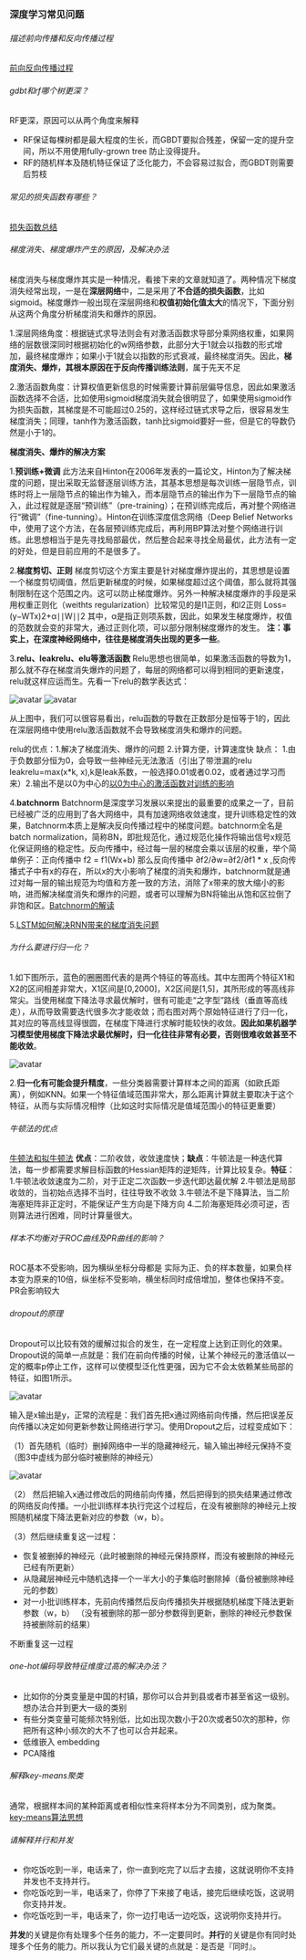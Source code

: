 ### 深度学习常见问题

###### 描述前向传播和反向传播过程
[前向反向传播过程](https://www.cnblogs.com/charlotte77/p/5629865.html)

###### gdbt和rf哪个树更深？

RF更深，原因可以从两个角度来解释
- RF保证每棵树都是最大程度的生长，而GBDT要拟合残差，保留一定的提升空间，所以不用使用fully-grown tree 防止没得提升。
- RF的随机样本及随机特征保证了泛化能力，不会容易过拟合，而GBDT则需要后剪枝

###### 常见的损失函数有哪些？

[损失函数总结](https://zhuanlan.zhihu.com/p/58883095)

###### 梯度消失、梯度爆炸产生的原因，及解决办法

梯度消失与梯度爆炸其实是一种情况，看接下来的文章就知道了。两种情况下梯度消失经常出现，一是在**深层网络**中，二是采用了**不合适的损失函数**，比如sigmoid。梯度爆炸一般出现在深层网络和**权值初始化值太大**的情况下，下面分别从这两个角度分析梯度消失和爆炸的原因。

1.深层网络角度：根据链式求导法则会有对激活函数求导部分乘网络权重，如果网络的层数很深同时根据初始化的w网络参数，此部分大于1就会以指数的形式增加，最终梯度爆炸；如果小于1就会以指数的形式衰减，最终梯度消失。因此，**梯度消失、爆炸，其根本原因在于反向传播训练法则**，属于先天不足

2.激活函数角度：计算权值更新信息的时候需要计算前层偏导信息，因此如果激活函数选择不合适，比如使用sigmoid梯度消失就会很明显了，如果使用sigmoid作为损失函数，其梯度是不可能超过0.25的，这样经过链式求导之后，很容易发生梯度消失；同理，tanh作为激活函数，tanh比sigmoid要好一些，但是它的导数仍然是小于1的。

**梯度消失、爆炸的解决方案**

1.**预训练+微调** 此方法来自Hinton在2006年发表的一篇论文，Hinton为了解决梯度的问题，提出采取无监督逐层训练方法，其基本思想是每次训练一层隐节点，训练时将上一层隐节点的输出作为输入，而本层隐节点的输出作为下一层隐节点的输入，此过程就是逐层“预训练”（pre-training）；在预训练完成后，再对整个网络进行“微调”（fine-tunning）。Hinton在训练深度信念网络（Deep Belief Networks中，使用了这个方法，在各层预训练完成后，再利用BP算法对整个网络进行训练。此思想相当于是先寻找局部最优，然后整合起来寻找全局最优，此方法有一定的好处，但是目前应用的不是很多了。

2.**梯度剪切、正则** 梯度剪切这个方案主要是针对梯度爆炸提出的，其思想是设置一个梯度剪切阈值，然后更新梯度的时候，如果梯度超过这个阈值，那么就将其强制限制在这个范围之内。这可以防止梯度爆炸。另外一种解决梯度爆炸的手段是采用权重正则化（weithts regularization）比较常见的是l1正则，和l2正则 Loss=(y−WTx)2+α∣∣W∣∣2 其中，α是指正则项系数，因此，如果发生梯度爆炸，权值的范数就会变的非常大，通过正则化项，可以部分限制梯度爆炸的发生。 **注：事实上，在深度神经网络中，往往是梯度消失出现的更多一些**。

3.**relu、leakrelu、elu等激活函数** Relu思想也很简单，如果激活函数的导数为1，那么就不存在梯度消失爆炸的问题了，每层的网络都可以得到相同的更新速度，relu就这样应运而生。先看一下relu的数学表达式：

![avatar](https://github.com/coderGray1296/code/blob/master/%E6%B7%B1%E5%BA%A6%E5%AD%A6%E4%B9%A0%E5%A4%8D%E4%B9%A0/pictures/DL_1.png)
![avatar](https://github.com/coderGray1296/code/blob/master/%E6%B7%B1%E5%BA%A6%E5%AD%A6%E4%B9%A0%E5%A4%8D%E4%B9%A0/pictures/DL_2.png)

从上图中，我们可以很容易看出，relu函数的导数在正数部分是恒等于1的，因此在深层网络中使用relu激活函数就不会导致梯度消失和爆炸的问题。

relu的优点：1.解决了梯度消失、爆炸的问题 2.计算方便，计算速度快 缺点： 1.由于负数部分恒为0，会导致一些神经元无法激活（引出了带泄漏的relu leakrelu=max(x*k, x),k是leak系数，一般选择0.01或者0.02，或者通过学习而来）2.输出不是以0为中心的[以0为中心的激活函数对训练的影响](https://www.jianshu.com/p/a2c9f904f8e8)

4.**batchnorm** Batchnorm是深度学习发展以来提出的最重要的成果之一了，目前已经被广泛的应用到了各大网络中，具有加速网络收敛速度，提升训练稳定性的效果，Batchnorm本质上是解决反向传播过程中的梯度问题。batchnorm全名是batch normalization，简称BN，即批规范化，通过规范化操作将输出信号x规范化保证网络的稳定性。反向传播中，经过每一层的梯度会乘以该层的权重，举个简单例子：正向传播中 f2 = f1(Wx+b) 那么反向传播中 ∂f2/∂w=∂f2/∂f1 * x ,反向传播式子中有x的存在，所以x的大小影响了梯度的消失和爆炸，batchnorm就是通过对每一层的输出规范为均值和方差一致的方法，消除了x带来的放大缩小的影响，进而解决梯度消失和爆炸的问题，或者可以理解为BN将输出从饱和区拉倒了非饱和区。[Batchnorm的解读](https://blog.csdn.net/qq_25737169/article/details/79048516)

5.[LSTM如何解决RNN带来的梯度消失问题](https://weizhixiaoyi.com/archives/491.html)

###### 为什么要进行归一化？

1.如下图所示，蓝色的圈圈图代表的是两个特征的等高线。其中左图两个特征X1和X2的区间相差非常大，X1区间是[0,2000]，X2区间是[1,5]，其所形成的等高线非常尖。当使用梯度下降法寻求最优解时，很有可能走“之字型”路线（垂直等高线走），从而导致需要迭代很多次才能收敛；而右图对两个原始特征进行了归一化，其对应的等高线显得很圆，在梯度下降进行求解时能较快的收敛。**因此如果机器学习模型使用梯度下降法求最优解时，归一化往往非常有必要，否则很难收敛甚至不能收敛**。

![avatar](https://github.com/coderGray1296/code/blob/master/%E6%B7%B1%E5%BA%A6%E5%AD%A6%E4%B9%A0%E5%A4%8D%E4%B9%A0/pictures/DL_3.png)

2.**归一化有可能会提升精度**，一些分类器需要计算样本之间的距离（如欧氏距离），例如KNN。如果一个特征值域范围非常大，那么距离计算就主要取决于这个特征，从而与实际情况相悖（比如这时实际情况是值域范围小的特征更重要）

###### 牛顿法的优点
[牛顿法和拟牛顿法](https://zhuanlan.zhihu.com/p/46536960)
**优点**：二阶收敛，收敛速度快；**缺点**：牛顿法是一种迭代算法，每一步都需要求解目标函数的Hessian矩阵的逆矩阵，计算比较复杂。**特征**：1.牛顿法收敛速度为二阶，对于正定二次函数一步迭代即达最优解 2.牛顿法是局部收敛的，当初始点选择不当时，往往导致不收敛 3.牛顿法不是下降算法，当二阶海塞矩阵非正定时，不能保证产生方向是下降方向 4.二阶海塞矩阵必须可逆，否则算法进行困难，同时计算量很大。

###### 样本不均衡对于ROC曲线及PR曲线的影响？

ROC基本不受影响，因为横纵坐标分母都是 实际为正、负的样本数量，如果负样本变为原来的10倍，纵坐标不受影响，横坐标同时成倍增加，整体也保持不变。PR会影响较大

###### dropout的原理

Dropout可以比较有效的缓解过拟合的发生，在一定程度上达到正则化的效果。Dropout说的简单一点就是：我们在前向传播的时候，让某个神经元的激活值以一定的概率p停止工作，这样可以使模型泛化性更强，因为它不会太依赖某些局部的特征，如图1所示。

![avatar](https://github.com/coderGray1296/code/blob/master/%E6%B7%B1%E5%BA%A6%E5%AD%A6%E4%B9%A0%E5%A4%8D%E4%B9%A0/pictures/DL_4.png)

输入是x输出是y，正常的流程是：我们首先把x通过网络前向传播，然后把误差反向传播以决定如何更新参数让网络进行学习。使用Dropout之后，过程变成如下：

（1）首先随机（临时）删掉网络中一半的隐藏神经元，输入输出神经元保持不变（图3中虚线为部分临时被删除的神经元）

![avatar](https://github.com/coderGray1296/code/blob/master/%E6%B7%B1%E5%BA%A6%E5%AD%A6%E4%B9%A0%E5%A4%8D%E4%B9%A0/pictures/DL_5.png)

（2） 然后把输入x通过修改后的网络前向传播，然后把得到的损失结果通过修改的网络反向传播。一小批训练样本执行完这个过程后，在没有被删除的神经元上按照随机梯度下降法更新对应的参数（w，b）。

（3）然后继续重复这一过程：
- 恢复被删掉的神经元（此时被删除的神经元保持原样，而没有被删除的神经元已经有所更新）
- 从隐藏层神经元中随机选择一个一半大小的子集临时删除掉（备份被删除神经元的参数）
- 对一小批训练样本，先前向传播然后反向传播损失并根据随机梯度下降法更新参数（w，b） （没有被删除的那一部分参数得到更新，删除的神经元参数保持被删除前的结果）

不断重复这一过程

###### one-hot编码导致特征维度过高的解决办法？

- 比如你的分类变量是中国的村镇，那你可以合并到县或者市甚至省这一级别。想办法合并到更大一级的类别
- 有些分类变量可能频次特别低，比如出现次数小于20次或者50次的那种，你把所有这种小频次的大不了也可以合并起来。
- 低维嵌入 embedding
- PCA降维

###### 解释key-means聚类

通常，根据样本间的某种距离或者相似性来将样本分为不同类别，成为聚类。[key-means算法思想](https://www.cnblogs.com/chenhuabin/p/11790227.html)

###### 请解释并行和并发

- 你吃饭吃到一半，电话来了，你一直到吃完了以后才去接，这就说明你不支持并发也不支持并行。
- 你吃饭吃到一半，电话来了，你停了下来接了电话，接完后继续吃饭，这说明你支持并发。
- 你吃饭吃到一半，电话来了，你一边打电话一边吃饭，这说明你支持并行。

**并发**的关键是你有处理多个任务的能力，不一定要同时。**并行**的关键是你有同时处理多个任务的能力。所以我认为它们最关键的点就是：是否是『同时』。
